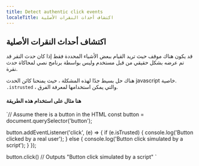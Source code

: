 ```yaml
---
title: Detect authentic click events
localeTitle: اكتشاف أحداث النقرات الأصلية
---
```

## اكتشاف أحداث النقرات الأصلية

قد يكون هناك موقف حيث تريد القيام ببعض الأشياء المحددة فقط إذا كان حدث النقر قد تم عرضه بشكل حقيقي من قبل مستخدم وليس بواسطة برنامج نصي لمحاكاة حدث نقرة.

هناك حل بسيط جدًا لهذه المشكلة ، حيث يمنحنا كائن الحدث javascript خاصية. `.istrusted` ، والتي يمكن استخدامها لمعرفة الفرق.

#### هنا مثال على استخدام هذه الطريقة

 `// Assume there is a button in the HTML 
 const button = document.querySelector('button'); 
 
 button.addEventListener('click', (e) => { 
  if (e.isTrusted) { 
    console.log('Button clicked by a real user'); 
  } else { 
    console.log('Button click simulated by a script'); 
  } 
 }); 
 
 button.click() // Outputs "Button click simulated by a script" 
`